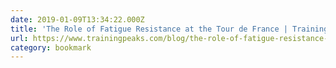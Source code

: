 ```yaml
---
date: 2019-01-09T13:34:22.000Z
title: 'The Role of Fatigue Resistance at the Tour de France | TrainingPeaks'
url: https://www.trainingpeaks.com/blog/the-role-of-fatigue-resistance-at-the-tour-de-france/
category: bookmark
---
```

